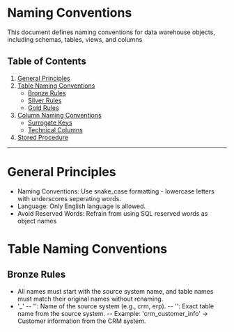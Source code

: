 # Naming Conventions

This document defines naming conventions for data warehouse objects, including schemas, tables, views, and columns

## Table of Contents

1. [General Principles](#General-Principles)
2. [Table Naming Conventions](#Table-Naming-Conventions)
     - [Bronze Rules](#Bronze-Rules)
     - [Silver Rules](#Silver-Rules)
     - [Gold Rules](#Gold-Rules)
3. [Column Naming Conventions](#Column-Naming-Conventions)
     - [Surrogate Keys](#Surrogate-Keys)
     - [Technical Columns](#Technical-Columns)
4. [Stored Procedure](#Stored-Procedure)

---

# General Principles 

- Naming Conventions: Use snake_case formatting - lowercase letters with underscores seperating words.
- Language: Only English language is allowed.
- Avoid Reserved Words: Refrain from using SQL reserved words as object names

# Table Naming Conventions

## Bronze Rules

- All names must start with the source system name, and table names must match their original names without renaming.
- '<sourcesystem>_<entity>'
    -- '<sourcesystem>': Name of the source system (e.g., crm, erp).
    -- '<entity>': Exact table name from the source system.
    -- Example: 'crm_customer_info' → Customer information from the CRM system.
